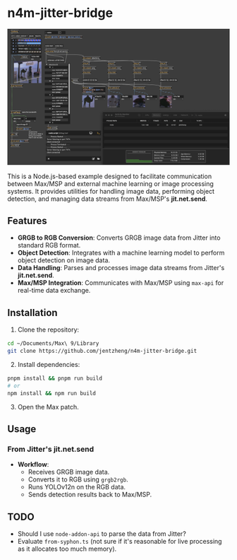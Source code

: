 # n4m-jitter-bridge

![screenshot](/screenshot.png)

This is a Node.js-based example designed to facilitate communication between Max/MSP and external machine learning or image processing systems. It provides utilities for handling image data, performing object detection, and managing data streams from Max/MSP's **jit.net.send**.

## Features

- **GRGB to RGB Conversion**: Converts GRGB image data from Jitter into standard RGB format.
- **Object Detection**: Integrates with a machine learning model to perform object detection on image data.
- **Data Handling**: Parses and processes image data streams from Jitter's **jit.net.send**.
- **Max/MSP Integration**: Communicates with Max/MSP using `max-api` for real-time data exchange.

## Installation

1. Clone the repository:

```sh
cd ~/Documents/Max\ 9/Library
git clone https://github.com/jentzheng/n4m-jitter-bridge.git
```

2. Install dependencies:

```sh
pnpm install && pnpm run build
# or
npm install && npm run build
```

3. Open the Max patch.

## Usage

### From Jitter's jit.net.send

- **Workflow**:
  - Receives GRGB image data.
  - Converts it to RGB using `grgb2rgb`.
  - Runs YOLOv12n on the RGB data.
  - Sends detection results back to Max/MSP.

## TODO

- Should I use `node-addon-api` to parse the data from Jitter?
- Evaluate `from-syphon.ts` (not sure if it's reasonable for live processing as it allocates too much memory).